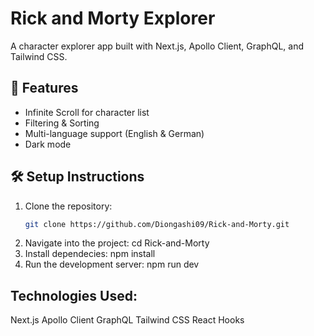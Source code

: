 # Rick and Morty Explorer

A character explorer app built with Next.js, Apollo Client, GraphQL, and Tailwind CSS.

## 🚀 Features
- Infinite Scroll for character list
- Filtering & Sorting
- Multi-language support (English & German)
- Dark mode

## 🛠️ Setup Instructions
1. Clone the repository:
   ```sh
   git clone https://github.com/Diongashi09/Rick-and-Morty.git
2. Navigate into the project:
   cd Rick-and-Morty
3. Install dependecies:
   npm install
4. Run the development server:
   npm run dev

## Technologies Used:
Next.js
Apollo Client
GraphQL
Tailwind CSS
React Hooks
